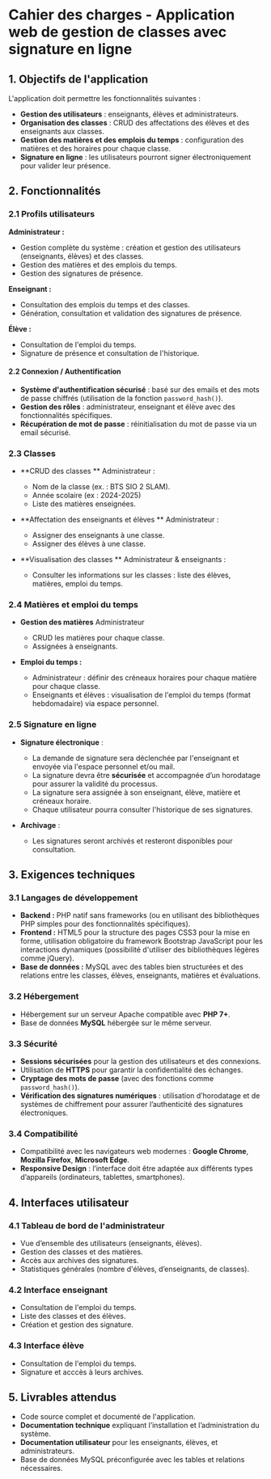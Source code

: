 # Cahier des charges - Application web de gestion de classes avec signature en ligne

## 1. Objectifs de l'application
L'application doit permettre les fonctionnalités suivantes :
- **Gestion des utilisateurs** : enseignants, élèves et administrateurs.
- **Organisation des classes** : CRUD des affectations des élèves et des enseignants aux classes.
- **Gestion des matières et des emplois du temps** : configuration des matières et des horaires pour chaque classe.
- **Signature en ligne** : les utilisateurs pourront signer électroniquement pour valider leur présence.

## 2. Fonctionnalités

### 2.1 Profils utilisateurs

   **Administrateur :**
   - Gestion complète du système : création et gestion des utilisateurs (enseignants, élèves) et des classes.
   - Gestion des matières et des emplois du temps.
   - Gestion des signatures de présence.

   **Enseignant :**
   - Consultation des emplois du temps et des classes.
   - Génération, consultation et validation des signatures de présence.

   **Élève :**
   - Consultation de l'emploi du temps.
   - Signature de présence et consultation de l'historique.

#### 2.2 Connexion / Authentification
   - **Système d'authentification sécurisé** : basé sur des emails et des mots de passe chiffrés (utilisation de la fonction `password_hash()`).
   - **Gestion des rôles** : administrateur, enseignant et élève avec des fonctionnalités spécifiques.
   - **Récupération de mot de passe** : réinitialisation du mot de passe via un email sécurisé.

### 2.3 Classes
   - **CRUD des classes ** Administrateur :
      - Nom de la classe (ex. : BTS SIO 2 SLAM).
      - Année scolaire (ex : 2024-2025)
      - Liste des matières enseignées.

   - **Affectation des enseignants et élèves ** Administrateur :
      - Assigner des enseignants à une classe.
      - Assigner des élèves à une classe.

   - **Visualisation des classes ** Administrateur & enseignants :
      - Consulter les informations sur les classes : liste des élèves, matières, emploi du temps.

### 2.4 Matières et emploi du temps
   - **Gestion des matières** Administrateur
      - CRUD les matières pour chaque classe.
      - Assignées à enseignants.

   - **Emploi du temps :**
      - Administrateur : définir des créneaux horaires pour chaque matière pour chaque classe.
      - Enseignants et élèves : visualisation de l'emploi du temps (format hebdomadaire) via espace personnel.

### 2.5 Signature en ligne

   - **Signature électronique** :
      - La demande de signature sera déclenchée par l'enseignant et envoyée via l'espace personnel et/ou mail.
      - La signature devra être **sécurisée** et accompagnée d’un horodatage pour assurer la validité du processus.
      - La signature sera assignée à son enseignant, élève, matière et créneaux horaire.
      - Chaque utilisateur pourra consulter l'historique de ses signatures.

   - **Archivage** :
      - Les signatures seront archivés et resteront disponibles pour consultation.

## 3. Exigences techniques

### 3.1 Langages de développement
   - **Backend :** PHP natif sans frameworks (ou en utilisant des bibliothèques PHP simples pour des fonctionnalités spécifiques).
   - **Frontend :** 
         HTML5 pour la structure des pages
         CSS3 pour la mise en forme, utilisation obligatoire du framework Bootstrap
         JavaScript pour les interactions dynamiques (possibilité d'utiliser des bibliothèques légères comme jQuery).
   - **Base de données :** MySQL avec des tables bien structurées et des relations entre les classes, élèves, enseignants, matières et évaluations.

### 3.2 Hébergement
   - Hébergement sur un serveur Apache compatible avec **PHP 7+**.
   - Base de données **MySQL** hébergée sur le même serveur.

### 3.3 Sécurité
   - **Sessions sécurisées** pour la gestion des utilisateurs et des connexions.
   - Utilisation de **HTTPS** pour garantir la confidentialité des échanges.
   - **Cryptage des mots de passe** (avec des fonctions comme `password_hash()`).
   - **Vérification des signatures numériques** : utilisation d’horodatage et de systèmes de chiffrement pour assurer l’authenticité des signatures électroniques.

### 3.4 Compatibilité
   - Compatibilité avec les navigateurs web modernes : **Google Chrome**, **Mozilla Firefox**, **Microsoft Edge**.
   - **Responsive Design** : l’interface doit être adaptée aux différents types d’appareils (ordinateurs, tablettes, smartphones).

## 4. Interfaces utilisateur

### 4.1 Tableau de bord de l'administrateur
   - Vue d’ensemble des utilisateurs (enseignants, élèves).
   - Gestion des classes et des matières.
   - Accès aux archives des signatures.
   - Statistiques générales (nombre d'élèves, d’enseignants, de classes).

### 4.2 Interface enseignant
   - Consultation de l'emploi du temps.
   - Liste des classes et des élèves.
   - Création et gestion des signature.

### 4.3 Interface élève
   - Consultation de l'emploi du temps.
   - Signature et acccès à leurs archives.

## 5. Livrables attendus
   - Code source complet et documenté de l'application.
   - **Documentation technique** expliquant l’installation et l’administration du système.
   - **Documentation utilisateur** pour les enseignants, élèves, et administrateurs.
   - Base de données MySQL préconfigurée avec les tables et relations nécessaires.
